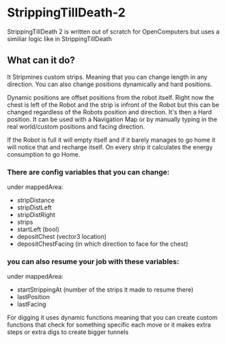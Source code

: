 # StrippingTillDeath-2
StrippingTillDeath 2 is written out of scratch for OpenComputers but uses a similiar logic like in StrippingTillDeath

## What can it do?

It Stripmines custom strips. Meaning that you can change length in any direction. You can also change positions dynamically and hard positions.

Dynamic positions are offset positions from the robot itself. Right now the chest is left of the Robot and the strip is infront of the Robot but this can be changed regardless of the Robots position and direction. It's then a Hard position. It can be used with a Navigation Map or by manually typing in the real world/custom positions and facing direction.

If the Robot is full it will empty itself and if it barely manages to go home it will notice that and recharge itself. On every strip it calculates the energy consumption to go Home.

### There are config variables that you can change:

under mappedArea:
* stripDistance
* stripDistLeft
* stripDistRight
* strips
* startLeft (bool)
* depositChest (vector3 location)
* depositChestFacing (in which direction to face for the chest)

### you can also resume your job with these variables:

under mappedArea:
* startStrippingAt (number of the strips it made to resume there)
* lastPosition
* lastFacing

For digging it uses dynamic functions meaning that
you can create custom functions that check for something specific each move
or it makes extra steps or extra digs to create bigger tunnels
